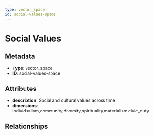```yaml
---
type: vector_space
id: social-values-space
---
```


# Social Values

## Metadata

- **Type**: vector_space
- **ID**: social-values-space

## Attributes

- **description**: Social and cultural values across time
- **dimensions**: individualism,community,diversity,spirituality,materialism,civic_duty

## Relationships

